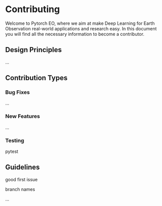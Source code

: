 # Contributing

Welcome to Pytorch EO, where we aim at make Deep Learning for Earth Observation real-world applications and research easy. In this document you will find all the necessary information to become a contributor.

## Design Principles

...

## Contribution Types

### Bug Fixes

...

### New Features

... 

### Testing

pytest

## Guidelines

good first issue

branch names

...